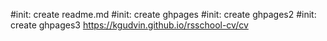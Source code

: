 #init: create readme.md
#init: create ghpages
#init: create ghpages2
#init: create ghpages3
https://kgudvin.github.io/rsschool-cv/cv
